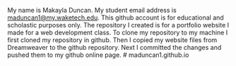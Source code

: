 My name is Makayla Duncan. My student email address is maduncan1@my.waketech.edu. 
This github account is for educational and scholastic purposes only. The repository I created is for a portfolio website I made for a web development class.
To clone my repository to my machine I first cloned my repository in github. Then I copied my website files from Dreamweaver to the github repository.
Next I committed the changes and pushed them to my github online page. # maduncan1.github.io

